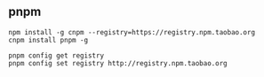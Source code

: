 ## pnpm

```shell
npm install -g cnpm --registry=https://registry.npm.taobao.org
cnpm install pnpm -g
```

```shell
pnpm config get registry 
pnpm config set registry http://registry.npm.taobao.org 
```
